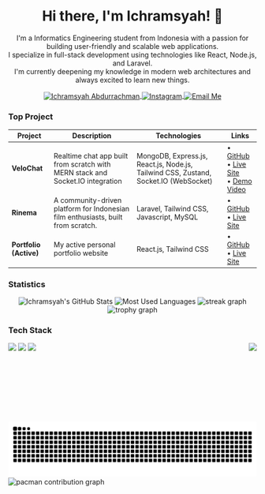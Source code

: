 <h1 align="center">Hi there, I'm Ichramsyah! 👋</h1>

<p align="center">
  I'm a Informatics Engineering student from Indonesia with a passion for building user-friendly and scalable web applications. 
  <br/>
  I specialize in full-stack development using technologies like React, Node.js, and Laravel.
  <br/>
  I'm currently deepening my knowledge in modern web architectures and always excited to learn new things.
</p>

<div align="center">
<a href="https://linkedin.com/in/ichramsyah-abdurrachman" target="_blank">
  <img align="center" src="https://img.shields.io/badge/LinkedIn-242938?style=for-the-badge&logo=linkedin&logoColor=white" alt="Ichramsyah Abdurrachman" />
</a>
<a href="https://instagram.com/ichramabdr" target="_blank">
  <img align="center" src="https://img.shields.io/badge/Instagram-242938?style=for-the-badge&logo=instagram&logoColor=white" alt="Instagram" />
</a>
<a href="mailto:ichramabsyah@gmail.com" target="_blank">
  <img align="center" src="https://img.shields.io/badge/Email-242938?style=for-the-badge&logo=gmail&logoColor=white" alt="Email Me" />
</a>
</div>


<h3 align="left">Top Project</h3>

| Project | Description | Technologies | Links |
|---------|-------------|--------------|--------|
| **VeloChat** | Realtime chat app built from scratch with MERN stack and Socket.IO integration | MongoDB, Express.js, React.js, Node.js, Tailwind CSS, Zustand, Socket.IO (WebSocket) | • [GitHub](https://github.com/ichramsyah/velochat-fullstack-webApp) <br> • [Live Site](https://velochat.vercel.app/) <br> • [Demo Video](https://youtu.be/2FnM3nW0jvQ?feature=shared) |
| **Rinema** | A community-driven platform for Indonesian film enthusiasts, built from scratch. | Laravel, Tailwind CSS, Javascript, MySQL | • [GitHub](https://github.com/ichramsyah/rinema-fullstack-webApp) <br> • [Live Site](https://rinemaa.paramadina.ac.id/) |
| **Portfolio (Active)** | My active personal portfolio website | React.js, Tailwind CSS | • [GitHub](https://github.com/ichramsyah/portfolio-dashboard-style) <br> • [Live Site](https://ichram-portfolio-v2.vercel.app/) |

<h3 align="left">Statistics</h3>

<div align="center">
  <img src="https://github-readme-stats.vercel.app/api?username=ichramsyah&show_icons=true&theme=tokyonight&hide=contribs&rank_icon=github" alt="Ichramsyah's GitHub Stats" height="160" />
  <img src="https://github-readme-stats.vercel.app/api/top-langs/?username=ichramsyah&layout=compact&theme=tokyonight&hide=html,cmake" alt="Most Used Languages" height="160"  />
  <img src="https://streak-stats.demolab.com?user=ichramsyah&locale=en&mode=daily&theme=tokyonight&hide_border=false&border_radius=5&order=3" alt="streak graph" width="730" />
</div>

<div align="center">
    
 <img src="https://github-profile-trophy.vercel.app?username=ichramsyah&theme=tokyonight&column=-1&row=1&margin-w=8&margin-h=8&no-bg=false&no-frame=false&order=4" height alt="trophy graph"  />
</div>

<h3 align="left">Tech Stack</h3>

<img align="right" height="160" src="https://media4.giphy.com/media/v1.Y2lkPTc5MGI3NjExNXhpNDA0ZWRqOWFycGdrZ2t4ZzJyYzMzMGd2N2U4bGR3MXlkdXhtZiZlcD12MV9pbnRlcm5hbF9naWZfYnlfaWQmY3Q9Zw/qoHf1p7uXvna0/giphy.gif"  />

<div align="left">
  <img src="https://skillicons.dev/icons?i=react,nextjs,mongodb,nodejs,express,php,laravel,js,typescript" />
  <img src="https://skillicons.dev/icons?i=html,css,python,tailwind,bootstrap,mysql,postman,git,github" />
  <img src="https://skillicons.dev/icons?i=figma,ai" />
</div>

<br>
<br>

<img src="https://raw.githubusercontent.com/ichramsyah/ichramsyah/output/snake.svg" alt="Snake animation" />

<picture>
  <source media="(prefers-color-scheme: dark)" srcset="https://raw.githubusercontent.com/ichramsyah/ichramsyah/output/pacman-contribution-graph-dark.svg">
  <source media="(prefers-color-scheme: light)" srcset="https://raw.githubusercontent.com/ichramsyah/ichramsyah/output/pacman-contribution-graph.svg">
  <img alt="pacman contribution graph" src="https://raw.githubusercontent.com/ichramsyah/ichramsyah/output/pacman-contribution-graph.svg">
</picture>

<br clear="both">
 
